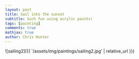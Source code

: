 ```yaml
---
layout: post
title: Sail into the sunset
subtitle: Such fun using acrylic paints!
tags: [painting]
comments: true
mathjax: true
author: Chris Hunter
---
```



![sailing2]({{ '/assets/img/paintings/sailing2.jpg' | relative_url }})
